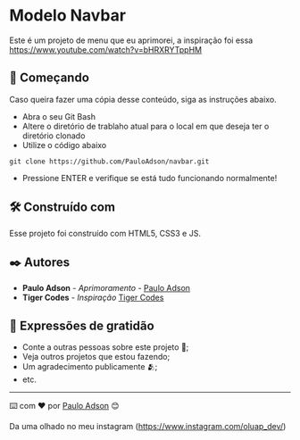 # Modelo Navbar

Este é um projeto de menu que eu aprimorei, a inspiração foi essa https://www.youtube.com/watch?v=bHRXRYTppHM

## 🚀 Começando

Caso queira fazer uma cópia desse conteúdo, siga as instruções abaixo.
<ul>
  <li>Abra o seu Git Bash</li>
  <li>Altere o diretório de trablaho atual para o local em que deseja ter o diretório clonado</li>
  <li>Utilize o código abaixo</li>
</ul>

```
git clone https://github.com/PauloAdson/navbar.git
```
<ul>
  <li>Pressione ENTER e verifique se está tudo funcionando normalmente!</li>
</ul>

## 🛠️ Construído com

Esse projeto foi construído com HTML5, CSS3 e JS.

## ✒️ Autores

* **Paulo Adson** - *Aprimoramento* - [Paulo Adson](https://github.com/PauloAdson)
* **Tiger Codes** - *Inspiração* [Tiger Codes](https://github.com/tigercodes-io)

## 🎁 Expressões de gratidão

* Conte a outras pessoas sobre este projeto 📢;
* Veja outros projetos que estou fazendo;
* Um agradecimento publicamente 🫂;
* etc.


---
⌨️ com ❤️ por [Paulo Adson](https://github.com/PauloAdson) 😊

Da uma olhado no meu instagram (https://www.instagram.com/oluap_dev/)
